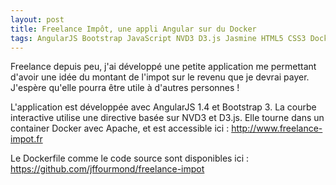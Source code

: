 ```yaml
---
layout: post
title: Freelance Impôt, une appli Angular sur du Docker
tags: AngularJS Bootstrap JavaScript NVD3 D3.js Jasmine HTML5 CSS3 Docker Apache Git freelance
---
```

Freelance depuis peu, j'ai développé une petite application me permettant d'avoir une idée 
du montant de l'impot sur le revenu que je devrai payer. J'espère qu'elle pourra être utile à d'autres personnes !

L'application est développée avec AngularJS 1.4 et Bootstrap 3. 
La courbe interactive utilise une directive basée sur NVD3 et D3.js.
Elle tourne dans un container Docker avec Apache, et est accessible ici : http://www.freelance-impot.fr

Le Dockerfile comme le code source sont disponibles ici : https://github.com/jffourmond/freelance-impot
